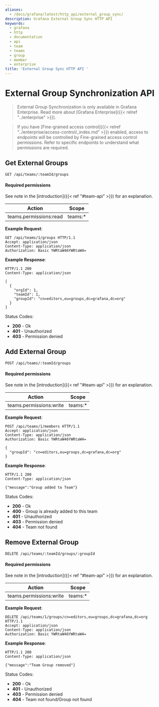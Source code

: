 ```yaml
---
aliases:
  - /docs/grafana/latest/http_api/external_group_sync/
description: Grafana External Group Sync HTTP API
keywords:
  - grafana
  - http
  - documentation
  - api
  - team
  - teams
  - group
  - member
  - enterprise
title: 'External Group Sync HTTP API '
---
```


# External Group Synchronization API

> External Group Synchronization is only available in Grafana Enterprise. Read more about [Grafana Enterprise]({{< relref "../enterprise" >}}).

> If you have [Fine-grained access control]({{< relref "../enterprise/access-control/_index.md" >}}) enabled, access to endpoints will be controlled by Fine-grained access control permissions.
> Refer to specific endpoints to understand what permissions are required.

## Get External Groups

`GET /api/teams/:teamId/groups`

#### Required permissions

See note in the [introduction]({{< ref "#team-api" >}}) for an explanation.

| Action                 | Scope    |
| ---------------------- | -------- |
| teams.permissions:read | teams:\* |

**Example Request**:

```http
GET /api/teams/1/groups HTTP/1.1
Accept: application/json
Content-Type: application/json
Authorization: Basic YWRtaW46YWRtaW4=
```

**Example Response**:

```http
HTTP/1.1 200
Content-Type: application/json

[
  {
    "orgId": 1,
    "teamId": 1,
    "groupId": "cn=editors,ou=groups,dc=grafana,dc=org"
  }
]
```

Status Codes:

- **200** - Ok
- **401** - Unauthorized
- **403** - Permission denied

## Add External Group

`POST /api/teams/:teamId/groups`

#### Required permissions

See note in the [introduction]({{< ref "#team-api" >}}) for an explanation.

| Action                  | Scope    |
| ----------------------- | -------- |
| teams.permissions:write | teams:\* |

**Example Request**:

```http
POST /api/teams/1/members HTTP/1.1
Accept: application/json
Content-Type: application/json
Authorization: Basic YWRtaW46YWRtaW4=

{
  "groupId": "cn=editors,ou=groups,dc=grafana,dc=org"
}
```

**Example Response**:

```http
HTTP/1.1 200
Content-Type: application/json

{"message":"Group added to Team"}
```

Status Codes:

- **200** - Ok
- **400** - Group is already added to this team
- **401** - Unauthorized
- **403** - Permission denied
- **404** - Team not found

## Remove External Group

`DELETE /api/teams/:teamId/groups/:groupId`

#### Required permissions

See note in the [introduction]({{< ref "#team-api" >}}) for an explanation.

| Action                  | Scope    |
| ----------------------- | -------- |
| teams.permissions:write | teams:\* |

**Example Request**:

```http
DELETE /api/teams/1/groups/cn=editors,ou=groups,dc=grafana,dc=org HTTP/1.1
Accept: application/json
Content-Type: application/json
Authorization: Basic YWRtaW46YWRtaW4=
```

**Example Response**:

```http
HTTP/1.1 200
Content-Type: application/json

{"message":"Team Group removed"}
```

Status Codes:

- **200** - Ok
- **401** - Unauthorized
- **403** - Permission denied
- **404** - Team not found/Group not found
